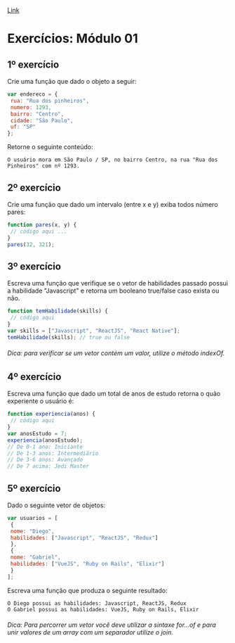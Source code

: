 [Link](https://skylab.rocketseat.com.br/api/files/1566498717618.pdf)

# Exercícios: Módulo 01

## 1º exercício

Crie uma função que dado o objeto a seguir:

```js
var endereco = {
 rua: "Rua dos pinheiros",
 numero: 1293,
 bairro: "Centro",
 cidade: "São Paulo",
 uf: "SP"
};
```
Retorne o seguinte conteúdo:

    O usuário mora em São Paulo / SP, no bairro Centro, na rua "Rua dos Pinheiros" com nº 1293.

## 2º exercício

Crie uma função que dado um intervalo (entre x e y) exiba todos número pares:
```js
function pares(x, y) {
 // código aqui ...
}
pares(32, 321);
```

## 3º exercício

Escreva uma função que verifique se o vetor de habilidades passado possui a habilidade "Javascript" e retorna um booleano true/false caso exista ou não.

```js
function temHabilidade(skills) {
 // código aqui
}
var skills = ["Javascript", "ReactJS", "React Native"];
temHabilidade(skills); // true ou false
```

###### Dica: para verificar se um vetor contém um valor, utilize o método indexOf.

## 4º exercício

Escreva uma função que dado um total de anos de estudo retorna o quão experiente o usuário é:
```js
function experiencia(anos) {
 // código aqui
}
var anosEstudo = 7;
experiencia(anosEstudo);
// De 0-1 ano: Iniciante
// De 1-3 anos: Intermediário
// De 3-6 anos: Avançado
// De 7 acima: Jedi Master
```

## 5º exercício

Dado o seguinte vetor de objetos:
```js
var usuarios = [
 {
 nome: "Diego",
 habilidades: ["Javascript", "ReactJS", "Redux"]
 },
 {
 nome: "Gabriel",
 habilidades: ["VueJS", "Ruby on Rails", "Elixir"]
 }
];
```
Escreva uma função que produza o seguinte resultado:

    O Diego possui as habilidades: Javascript, ReactJS, Redux
    O Gabriel possui as habilidades: VueJS, Ruby on Rails, Elixir

###### Dica: Para percorrer um vetor você deve utilizar a sintaxe for...of e para unir valores de um array com um separador utilize o join.